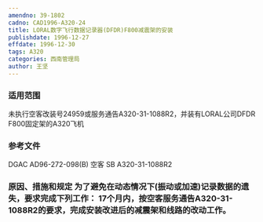 ```yaml
---
amendno: 39-1802
cadno: CAD1996-A320-24
title: LORAL数字飞行数据记录器(DFDR)F800减震架的安装
publishdate: 1996-12-27
effdate: 1996-12-30
tags: A320
categories: 西南管理局
author: 王坚
---
```


### 适用范围 
未执行空客改装号24959或服务通告A320-31-1088R2，并装有LORAL公司DFDR F800固定架的A320飞机

### 参考文件
DGAC AD96-272-098(B) 空客 SB A320-31-1088R2 

### 原因、措施和规定 为了避免在动态情况下(振动或加速)记录数据的遗失，要求完成下列工作：     17个月内，按空客服务通告A320-31-1088R2的要求，完成安装改进后的减震架和线路的改动工作。
